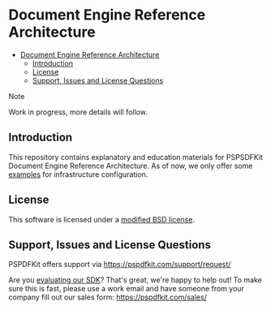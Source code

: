 # Document Engine Reference Architecture

- [Document Engine Reference Architecture](#document-engine-reference-architecture)
  - [Introduction](#introduction)
  - [License](#license)
  - [Support, Issues and License Questions](#support-issues-and-license-questions)

> [!NOTE]
> Work in progress, more details will follow. 

## Introduction

This repository contains explanatory and education materials for PSPSDFKit Document Engine Reference Architecture.
As of now, we only offer some [examples](/examples/) for infrastructure configuration.

## License

This software is licensed under a [modified BSD license](LICENSE).

## Support, Issues and License Questions

PSPDFKit offers support via https://pspdfkit.com/support/request/

Are you [evaluating our SDK](https://pspdfkit.com/try/)? That's great, we're happy to help out! To make sure this is fast, please use a work email and have someone from your company fill out our sales form: https://pspdfkit.com/sales/

